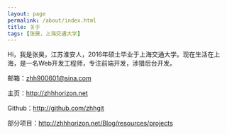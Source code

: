 ```yaml
---
layout: page
permalink: /about/index.html
title: 关于
tags: [张昊，上海交通大学]
---
```


Hi，我是张昊，江苏淮安人，2016年硕士毕业于上海交通大学。现在生活在上海，是一名Web开发工程师，专注前端开发，涉猎后台开发。

邮箱：[zhh900601@sina.com](mailto:zhh900601@sina.com)

主页：<http://zhhhorizon.net>

Github：<http://github.com/zhhgit>

部分项目：<http://zhhhorizon.net/Blog/resources/projects>



